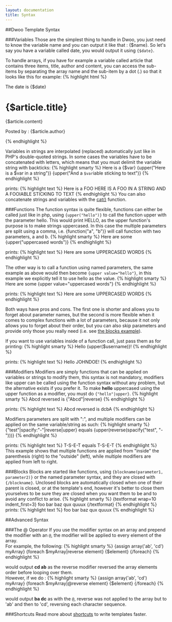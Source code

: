 ```yaml
---
layout: documentation
title: Syntax
---
```


##Dwoo Template Syntax

###Variables
Those are the simplest thing to handle in Dwoo, you just need to know the variable name and you can output it like that : {$name}. So let's say you have a variable called date, you would output it using `{$date}`.

To handle arrays, if you have for example a variable called article that contains three items, title, author and content, you can access the sub-items by separating the array name and the sub-item by a dot (.) so that it looks like this for example:
{% highlight html %}
<p>The date is {$date}</p> 
<div class="article"> 
  <h1 class="title">{$article.title}</h1> 
  <p class="content">{$article.content}</p> 
  <p class="title">Posted by : {$article.author}</p> 
</div>
{% endhighlight %}

Variables in strings are interpolated (replaced) automatically just like in PHP's double-quoted strings. In some cases the variables have to be concatenated with letters, which means that you must delimit the variable string with backticks:
{% highlight smarty %}
Here is a {$var}
{upper("Here is a $var in a string")}
{upper("And a `$var`iable sticking to text")}
{% endhighlight %}

prints:
{% highlight text %}
Here is a FOO
HERE IS A FOO IN A STRING
AND A FOOIABLE STICKING TO TEXT
{% endhighlight %}
You can also concatenate strings and variables with the [cat()](/documentation/1.x/functions/cat.md) function.

###Functions
The function syntax is quite flexible, functions can either be called just like in php, using `{upper("hello")}` to call the function upper with the parameter hello. This would print HELLO, as the upper function's purpose is to make strings uppercased. In this case the multiple parameters are split using a comma, i.e. {function("a", "b")} will call function with two parameters, a and b.
{% highlight smarty %}
Here are some {upper("uppercased words")}
{% endhighlight %}

prints:
{% highlight text %}
Here are some UPPERCASED WORDS
{% endhighlight %}

The other way is to call a function using named parameters, the same example as above would then become `{upper value="hello"}`, in this example we explicitly tell it to use hello as the value.
{% highlight smarty %}
Here are some {upper value="uppercased words"}
{% endhighlight %}

prints:
{% highlight text %}
Here are some UPPERCASED WORDS
{% endhighlight %}

Both ways have pros and cons. The first one is shorter and allows you to forget about parameter names, but the second is more flexible when it comes to complex functions with a lot of parameters, because it not only allows you to forget about their order, but you can also skip parameters and provide only those you really need (i.e. see [the blocks example](#blocks)).

If you want to use variables inside of a function call, just pass them as for printing:
{% highlight smarty %}
Hello {upper($username)}!
{% endhighlight %}

prints:
{% highlight text %}
Hello JOHNDOE!
{% endhighlight %}

###Modifiers
Modifiers are simply functions that can be applied on variables or strings to modify them, this syntax is not mandatory, modifiers like upper can be called using the function syntax without any problem, but the alternative exists if you prefer it. To make **hello** uppercased using the upper function as a modifier, you must do `{"hello"|upper}`.
{% highlight smarty %}
Abcd reversed is {"Abcd"|reverse}
{% endhighlight %}

prints:
{% highlight text %}
Abcd reversed is dcbA
{% endhighlight %}

Modifiers parameters are split with ":", and multiple modifiers can be applied on the same variable/string as such:
{% highlight smarty %}
{"test"|spacify:"-"|reverse|upper} equals {upper(reverse(spacify("test", "-")))}
{% endhighlight %}

prints:
{% highlight text %}
T-S-E-T equals T-S-E-T
{% endhighlight %}
This example shows that multiple functions are applied from "inside" the parenthesis (right) to the "outside" (left), while multiple modifiers are applied from left to right.

###Blocks
Blocks are started like functions, using `{blockname(parameter1, parameter2)}` or the named parameter syntax, and they are closed with `{/blockname}`. Unclosed blocks are automatically closed when one of their parent is closed, or at the template's end, however it's better to close them yourselves to be sure they are closed when you want them to be and to avoid any conflict to arise.
{% highlight smarty %}
{textformat wrap=10 indent_first=3}
foo bar baz qux quuux
{/textformat}
{% endhighlight %}
prints:
{% highlight text %}
   foo bar
baz qux
quuux
{% endhighlight %}

##Advanced Syntax

###The @ Operator
If you use the modifier syntax on an array and prepend the modifier with an `@`, the modifier will be applied to every element of the array.  
For example, the following:
{% highlight smarty %}
{assign array('ab', 'cd') myArray}
{foreach $myArray|reverse element}
  {$element}
{/foreach}
{% endhighlight %}

would output **cd ab** as the reverse modifier reversed the array elements order before looping over them.  
However, if we do :
{% highlight smarty %}
{assign array('ab', 'cd') myArray}
{foreach $myArray|@reverse element}
  {$element}
{/foreach}
{% endhighlight %}

would output **ba dc** as with the `@`, reverse was not applied to the array but to 'ab' and then to 'cd', reversing each character sequence.

###Shortcuts
Read more about [shortcuts](/documentation/1.x/shortcuts.html) to write templates faster.